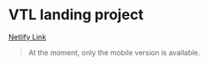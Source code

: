 # VTL landing project
[Netlify Link](https://vtl.netlify.app/)
> At the moment, only the mobile version is available.
